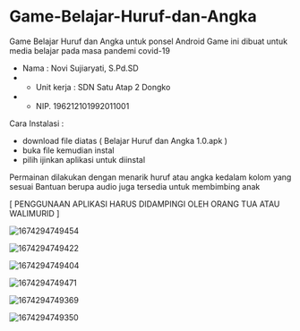 # Game-Belajar-Huruf-dan-Angka
Game Belajar Huruf dan Angka untuk ponsel Android
Game ini dibuat untuk media belajar pada masa pandemi covid-19

- Nama : Novi Sujiaryati, S.Pd.SD
- - Unit kerja : SDN Satu Atap 2 Dongko
- - NIP. 196212101992011001

Cara Instalasi :
- download file diatas ( Belajar Huruf dan Angka 1.0.apk )
- buka file kemudian instal
- pilih ijinkan aplikasi untuk diinstal

Permainan dilakukan dengan menarik huruf atau angka kedalam kolom yang sesuai
Bantuan berupa audio juga tersedia untuk membimbing anak

[ PENGGUNAAN APLIKASI HARUS DIDAMPINGI OLEH ORANG TUA ATAU WALIMURID ]

![1674294749454](https://user-images.githubusercontent.com/66160434/213861782-ffe6fba9-e0d2-4b09-bb18-72c07a133483.jpg)

![1674294749422](https://user-images.githubusercontent.com/66160434/213861798-b7799f27-4524-497a-989b-9de9d096b588.jpg)

![1674294749404](https://user-images.githubusercontent.com/66160434/213861802-c8797842-a5b5-41de-8bf5-c2fe8d4cd927.jpg)

![1674294749471](https://user-images.githubusercontent.com/66160434/213861806-13952254-2da7-49fc-a6af-8ac4f1af47fa.jpg)

![1674294749369](https://user-images.githubusercontent.com/66160434/213861813-7805d07b-bed4-4901-8da7-cd62c4eb9824.jpg)

![1674294749350](https://user-images.githubusercontent.com/66160434/213861823-900976cf-ad8d-4db0-98b0-7620b1db4cac.jpg)

